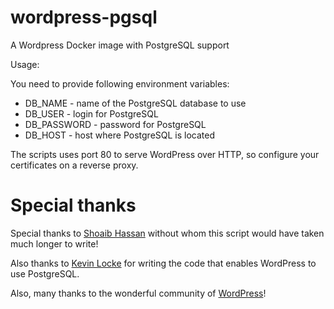 wordpress-pgsql
===============
A Wordpress Docker image with PostgreSQL support


Usage:

You need to provide following environment variables:

* DB_NAME - name of the PostgreSQL database to use
* DB_USER - login for PostgreSQL
* DB_PASSWORD - password for PostgreSQL
* DB_HOST - host where PostgreSQL is located

The scripts uses port 80 to serve WordPress over HTTP, 
so configure your certificates on a reverse proxy.

# Special thanks

Special thanks to
[Shoaib Hassan](https://medium.com/@shoaibhassan_/install-wordpress-with-postgresql-using-apache-in-5-min-a26078d496fb)
without whom this script would have taken much longer to write!

Also thanks to [Kevin Locke](https://github.com/kevinoid/postgresql-for-wordpress)
for writing the code that enables WordPress to use PostgreSQL.

Also, many thanks to the wonderful community of 
[WordPress](https://wordpress.org/)!

